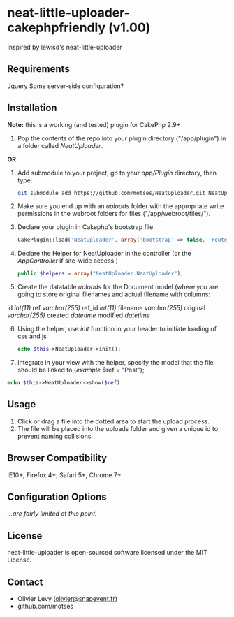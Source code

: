 neat-little-uploader-cakephpfriendly (v1.00)
============================

Inspired by lewisd's neat-little-uploader

Requirements
------------

Jquery
Some server-side configuration?

Installation
------------

**Note:** this is a working (and tested) plugin for CakePhp 2.9+

1. Pop the contents of the repo into your plugin directory ("/app/plugin") in a folder called *NeatUploader*.

**OR**

1. Add submodule to your project, go to your *app/Plugin* directory, then type:

    ```bash
    git submodule add https://github.com/motses/NeatUploader.git NeatUploader
    ```

2. Make sure you end up with an *uploads* folder with the appropriate write permissions in the webroot folders for files ("/app/webroot/files/").
3. Declare your plugin in Cakephp's bootstrap file 

    ```php
    CakePlugin::load('NeatUploader', array('bootstrap' => false, 'routes' => false));
    ```
4. Declare the Helper for NeatUploader in the controller (or the *AppController* if site-wide access )

    ```php
    public $helpers = array("NeatUploader.NeatUploader");    
    ```

5. Create the datatable *uploads* for the Document model (where you are going to store original filenames and actual filename with columns:

 id *int(11)*
 ref *varchar(255)*
 ref_id *int(11)*
 filename *varchar(255)*
 original *varchar(255)*
 created *datetime*
 modified *datetime*

6. Using the helper, use *init* function in your header to initiate loading of css and js

   ```php
   echo $this->NeatUploader->init();
   ```
    
7. integrate in your view with the helper, specify the model that the file should be linked to (*example* $ref = "Post");

  ```php
  echo $this->NeatUploader->show($ref)
  ```

Usage
-----

1. Click or drag a file into the dotted area to start the upload process. 
2. The file will be placed into the uploads folder and given a unique id to prevent naming collisions.


Browser Compatibility
---------------------

IE10+, Firefox 4+, Safari 5+, Chrome 7+


Configuration Options
---------------------

*...are fairly limited at this point.*

License
-------

neat-little-uploader is open-sourced software licensed under the MIT License.


Contact
-------

- Olivier Levy (olivier@snapevent.fr)
- github.com/motses
